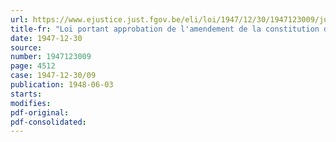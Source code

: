 ```yaml
---
url: https://www.ejustice.just.fgov.be/eli/loi/1947/12/30/1947123009/justel
title-fr: "Loi portant approbation de l'amendement de la constitution de l'Organisation internationale du Travail, adopté à Montréal, le 9 octobre 1946, par la Conférence générale de l'Organisation du Travail au cours de sa vingt-neuvième session"
date: 1947-12-30
source:
number: 1947123009
page: 4512
case: 1947-12-30/09
publication: 1948-06-03
starts:
modifies:
pdf-original:
pdf-consolidated:
---
```



